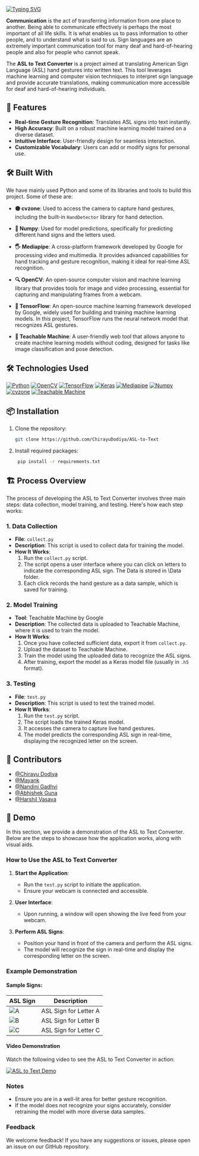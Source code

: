 


[![Typing SVG](https://readme-typing-svg.herokuapp.com?font=Fira+Code&weight=450&size=40&duration=2500&pause=1000&width=446&height=70&lines=%F0%9F%A4%9F+ASL+to+Text+)](https://git.io/typing-svg)

**Communication** is the act of transferring information from one place to another. Being able to communicate effectively is perhaps the most important of all life skills. It is what enables us to pass information to other people, and to understand what is said to us.
Sign languages are an extremely important communication tool for many deaf and hard-of-hearing people and also for people who cannot speak.

The **ASL to Text Converter** is a project aimed at translating American Sign Language (ASL) hand gestures into written text. This tool leverages machine learning and computer vision techniques to interpret sign language and provide accurate translations, making communication more accessible for deaf and hard-of-hearing individuals.

## 🚀 Features

- **Real-time Gesture Recognition**: Translates ASL signs into text instantly.
- **High Accuracy**: Built on a robust machine learning model trained on a diverse dataset.
- **Intuitive Interface**: User-friendly design for seamless interaction.
- **Customizable Vocabulary**: Users can add or modify signs for personal use.

## 🛠 Built With

We have mainly used Python and some of its libraries and tools to build this project. Some of these are:

- **🟡 cvzone**: Used to access the camera to capture hand gestures, including the built-in `HandDetector` library for hand detection.
  
- **🔢 Numpy**: Used for model predictions, specifically for predicting different hand signs and the letters used.

- **🖐 Mediapipe**: A cross-platform framework developed by Google for processing video and multimedia. It provides advanced capabilities for hand tracking and gesture recognition, making it ideal for real-time ASL recognition.

- **🔍 OpenCV**: An open-source computer vision and machine learning library that provides tools for image and video processing, essential for capturing and manipulating frames from a webcam.

- **🧠 TensorFlow**: An open-source machine learning framework developed by Google, widely used for building and training machine learning models. In this project, TensorFlow runs the neural network model that recognizes ASL gestures.

- **🤖 Teachable Machine**: A user-friendly web tool that allows anyone to create machine learning models without coding, designed for tasks like image classification and pose detection.

## 🛠 Technologies Used

[![Python](https://img.shields.io/badge/Python-3.11-blue.svg)](https://www.python.org/)
[![OpenCV](https://img.shields.io/badge/OpenCV-4.5.3-blue.svg)](https://opencv.org/)
[![TensorFlow](https://img.shields.io/badge/TensorFlow-2.4.1-orange.svg)](https://www.tensorflow.org/)
[![Keras](https://img.shields.io/badge/Keras-2.4.3-red.svg)](https://keras.io/)
[![Mediapipe](https://img.shields.io/badge/Mediapipe-0.8.6-green.svg)](https://mediapipe.dev/)
[![Numpy](https://img.shields.io/badge/Numpy-1.19.5-blue.svg)](https://numpy.org/)
[![cvzone](https://img.shields.io/badge/cvzone-1.5.2-lightgrey.svg)](https://pypi.org/project/cvzone/)
[![Teachable Machine](https://img.shields.io/badge/Teachable%20Machine-ML-orange.svg)](https://teachablemachine.withgoogle.com/)


## 📦 Installation

1. Clone the repository:
   ```bash
   git clone https://github.com/ChirayuDodiya/ASL-to-Text

2. Install required packages:
   ```bash
    pip install -r requirements.txt

## 🏗 Process Overview

The process of developing the ASL to Text Converter involves three main steps: data collection, model training, and testing. Here's how each step works:

### 1. Data Collection

- **File**: `collect.py`
- **Description**: This script is used to collect data for training the model. 
- **How It Works**:
  1. Run the `collect.py` script.
  2. The script opens a user interface where you can click on letters to indicate the corresponding ASL sign. The Data is stored in \Data folder.
  3. Each click records the hand gesture as a data sample, which is saved for training.

### 2. Model Training

- **Tool**: Teachable Machine by Google
- **Description**: The collected data is uploaded to Teachable Machine, where it is used to train the model.
- **How It Works**:
  1. Once you have collected sufficient data, export it from `collect.py`.
  2. Upload the dataset to Teachable Machine.
  3. Train the model using the uploaded data to recognize the ASL signs.
  4. After training, export the model as a Keras model file (usually in `.h5` format).

### 3. Testing

- **File**: `test.py`
- **Description**: This script is used to test the trained model.
- **How It Works**:
  1. Run the `test.py` script.
  2. The script loads the trained Keras model.
  3. It accesses the camera to capture live hand gestures.
  4. The model predicts the corresponding ASL sign in real-time, displaying the recognized letter on the screen.



## 🤝 Contributors

- [@Chirayu Dodiya](https://github.com/ChirayuDodiya)
- [@Mayank](https://github.com/likemacc)
- [@Nandini Gadhvi](https://github.com/NadiniGadhvi)
- [@Abhishek Guna](https://github.com/HINOKAM-ii)
- [@Harshil Vasava](https://github.com/harshilV14)


## 🎥 Demo

In this section, we provide a demonstration of the ASL to Text Converter. Below are the steps to showcase how the application works, along with visual aids.

### How to Use the ASL to Text Converter

1. **Start the Application**:
   - Run the `test.py` script to initiate the application.
   - Ensure your webcam is connected and accessible.

2. **User Interface**:
   - Upon running, a window will open showing the live feed from your webcam.

3. **Perform ASL Signs**:
   - Position your hand in front of the camera and perform the ASL signs.
   - The model will recognize the sign in real-time and display the corresponding letter on the screen.

### Example Demonstration

#### Sample Signs:

| ASL Sign | Description                     |
|----------|---------------------------------|
| ![A](link_to_A_sign_image) | ASL Sign for Letter A             |
| ![B](link_to_B_sign_image) | ASL Sign for Letter B             |
| ![C](link_to_C_sign_image) | ASL Sign for Letter C             |

#### Video Demonstration

Watch the following video to see the ASL to Text Converter in action:

[![ASL to Text Demo](link_to_video_thumbnail)](link_to_full_video)

### Notes

- Ensure you are in a well-lit area for better gesture recognition.
- If the model does not recognize your signs accurately, consider retraining the model with more diverse data samples.

### Feedback

We welcome feedback! If you have any suggestions or issues, please open an issue on our GitHub repository.




